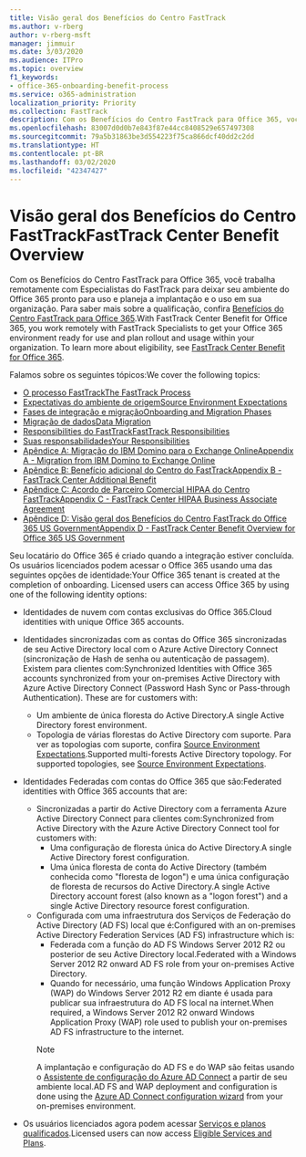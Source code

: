 ```yaml
---
title: Visão geral dos Benefícios do Centro FastTrack
ms.author: v-rberg
author: v-rberg-msft
manager: jimmuir
ms.date: 3/03/2020
ms.audience: ITPro
ms.topic: overview
f1_keywords:
- office-365-onboarding-benefit-process
ms.service: o365-administration
localization_priority: Priority
ms.collection: FastTrack
description: Com os Benefícios do Centro FastTrack para Office 365, você trabalha remotamente com Especialistas do FastTrack para deixar seu ambiente do Office 365 pronto para uso e planeja a implantação e o uso em sua organização. Para saber mais sobre a qualificação, confira Benefícios do Centro FastTrack para Office 365.
ms.openlocfilehash: 83007d0d0b7e843f87e44cc8408529e657497308
ms.sourcegitcommit: 79a5b31863be3d554223f75ca866dcf40dd2c2dd
ms.translationtype: HT
ms.contentlocale: pt-BR
ms.lasthandoff: 03/02/2020
ms.locfileid: "42347427"
---
```

# <a name="fasttrack-center-benefit-overview"></a><span data-ttu-id="16d17-104">Visão geral dos Benefícios do Centro FastTrack</span><span class="sxs-lookup"><span data-stu-id="16d17-104">FastTrack Center Benefit Overview</span></span>

<span data-ttu-id="16d17-p102">Com os Benefícios do Centro FastTrack para Office 365, você trabalha remotamente com Especialistas do FastTrack para deixar seu ambiente do Office 365 pronto para uso e planeja a implantação e o uso em sua organização. Para saber mais sobre a qualificação, confira [Benefícios do Centro FastTrack para Office 365](O365-fasttrack-benefit-for-office-365.md).</span><span class="sxs-lookup"><span data-stu-id="16d17-p102">With FastTrack Center Benefit for Office 365, you work remotely with FastTrack Specialists to get your Office 365 environment ready for use and plan rollout and usage within your organization. To learn more about eligibility, see [FastTrack Center Benefit for Office 365](O365-fasttrack-benefit-for-office-365.md).</span></span>
  
<span data-ttu-id="16d17-107">Falamos sobre os seguintes tópicos:</span><span class="sxs-lookup"><span data-stu-id="16d17-107">We cover the following topics:</span></span>
- [<span data-ttu-id="16d17-108">O processo FastTrack</span><span class="sxs-lookup"><span data-stu-id="16d17-108">The FastTrack Process</span></span>](O365-fasttrack-process.md) 
- [<span data-ttu-id="16d17-109">Expectativas do ambiente de origem</span><span class="sxs-lookup"><span data-stu-id="16d17-109">Source Environment Expectations</span></span>](O365-source-environment-expectations.md)
- [<span data-ttu-id="16d17-110">Fases de integração e migração</span><span class="sxs-lookup"><span data-stu-id="16d17-110">Onboarding and Migration Phases</span></span>](O365-onboarding-and-migration.md)
- [<span data-ttu-id="16d17-111">Migração de dados</span><span class="sxs-lookup"><span data-stu-id="16d17-111">Data Migration</span></span>](O365-data-migration.md)
- [<span data-ttu-id="16d17-112">Responsibilities do FastTrack</span><span class="sxs-lookup"><span data-stu-id="16d17-112">FastTrack Responsibilities</span></span>](O365-fasttrack-responsibilities.md)
- [<span data-ttu-id="16d17-113">Suas responsabilidades</span><span class="sxs-lookup"><span data-stu-id="16d17-113">Your Responsibilities</span></span>](O365-your-responsibilities.md) 
- [<span data-ttu-id="16d17-114">Apêndice A: Migração do IBM Domino para o Exchange Online</span><span class="sxs-lookup"><span data-stu-id="16d17-114">Appendix A - Migration from IBM Domino to Exchange Online</span></span>](O365-from-ibm-domino-to-exchange-online.md)
- [<span data-ttu-id="16d17-115">Apêndice B: Benefício adicional do Centro do FastTrack</span><span class="sxs-lookup"><span data-stu-id="16d17-115">Appendix B - FastTrack Center Additional Benefit</span></span>](O365-fasttrack-additional-benefits.md)
- [<span data-ttu-id="16d17-116">Apêndice C: Acordo de Parceiro Comercial HIPAA do Centro FastTrack</span><span class="sxs-lookup"><span data-stu-id="16d17-116">Appendix C - FastTrack Center HIPAA Business Associate Agreement</span></span>](O365-hipaa-business-associate-agreement.md)
- [<span data-ttu-id="16d17-117">Apêndice D: Visão geral dos Benefícios do Centro FastTrack do Office 365 US Government</span><span class="sxs-lookup"><span data-stu-id="16d17-117">Appendix D - FastTrack Center Benefit Overview for Office 365 US Government</span></span>](US-Gov-appendix-overview.md)
    
<span data-ttu-id="16d17-p103">Seu locatário do Office 365 é criado quando a integração estiver concluída. Os usuários licenciados podem acessar o Office 365 usando uma das seguintes opções de identidade:</span><span class="sxs-lookup"><span data-stu-id="16d17-p103">Your Office 365 tenant is created at the completion of onboarding. Licensed users can access Office 365 by using one of the following identity options:</span></span>
- <span data-ttu-id="16d17-120">Identidades de nuvem com contas exclusivas do Office 365.</span><span class="sxs-lookup"><span data-stu-id="16d17-120">Cloud identities with unique Office 365 accounts.</span></span>
- <span data-ttu-id="16d17-p104">Identidades sincronizadas com as contas do Office 365 sincronizadas de seu Active Directory local com o Azure Active Directory Connect (sincronização de Hash de senha ou autenticação de passagem). Existem para clientes com:</span><span class="sxs-lookup"><span data-stu-id="16d17-p104">Synchronized Identities with Office 365 accounts synchronized from your on-premises Active Directory with Azure Active Directory Connect (Password Hash Sync or Pass-through Authentication). These are for customers with:</span></span>
  - <span data-ttu-id="16d17-123">Um ambiente de única floresta do Active Directory.</span><span class="sxs-lookup"><span data-stu-id="16d17-123">A single Active Directory forest environment.</span></span>
  - <span data-ttu-id="16d17-p105">Topologia de várias florestas do Active Directory com suporte. Para ver as topologias com suporte, confira [Source Environment Expectations](O365-source-environment-expectations.md).</span><span class="sxs-lookup"><span data-stu-id="16d17-p105">Supported multi-forests Active Directory topology. For supported topologies, see [Source Environment Expectations](O365-source-environment-expectations.md).</span></span>
- <span data-ttu-id="16d17-126">Identidades Federadas com contas do Office 365 que são:</span><span class="sxs-lookup"><span data-stu-id="16d17-126">Federated identities with Office 365 accounts that are:</span></span>
  - <span data-ttu-id="16d17-127">Sincronizadas a partir do Active Directory com a ferramenta Azure Active Directory Connect para clientes com:</span><span class="sxs-lookup"><span data-stu-id="16d17-127">Synchronized from Active Directory with the Azure Active Directory Connect tool for customers with:</span></span>
      - <span data-ttu-id="16d17-128">Uma configuração de floresta única do Active Directory.</span><span class="sxs-lookup"><span data-stu-id="16d17-128">A single Active Directory forest configuration.</span></span>
      - <span data-ttu-id="16d17-129">Uma única floresta de conta do Active Directory (também conhecida como "floresta de logon") e uma única configuração de floresta de recursos do Active Directory.</span><span class="sxs-lookup"><span data-stu-id="16d17-129">A single Active Directory account forest (also known as a "logon forest") and a single Active Directory resource forest configuration.</span></span>
  - <span data-ttu-id="16d17-130">Configurada com uma infraestrutura dos Serviços de Federação do Active Directory (AD FS) local que é:</span><span class="sxs-lookup"><span data-stu-id="16d17-130">Configured with an on-premises Active Directory Federation Services (AD FS) infrastructure which is:</span></span>
      - <span data-ttu-id="16d17-131">Federada com a função do AD FS Windows Server 2012 R2 ou posterior de seu Active Directory local.</span><span class="sxs-lookup"><span data-stu-id="16d17-131">Federated with a Windows Server 2012 R2 onward AD FS role from your on-premises Active Directory.</span></span>
      - <span data-ttu-id="16d17-132">Quando for necessário, uma função Windows Application Proxy (WAP) do Windows Server 2012 R2 em diante é usada para publicar sua infraestrutura do AD FS local na internet.</span><span class="sxs-lookup"><span data-stu-id="16d17-132">When required, a Windows Server 2012 R2 onward Windows Application Proxy (WAP) role used to publish your on-premises AD FS infrastructure to the internet.</span></span>
    > [!NOTE]
    > <span data-ttu-id="16d17-133">A implantação e configuração do AD FS e do WAP são feitas usando o [Assistente de configuração do Azure AD Connect](https://go.microsoft.com/fwlink/?linkid=844794) a partir de seu ambiente local.</span><span class="sxs-lookup"><span data-stu-id="16d17-133">AD FS and WAP deployment and configuration is done using the [Azure AD Connect configuration wizard](https://go.microsoft.com/fwlink/?linkid=844794) from your on-premises environment.</span></span> 
  
- <span data-ttu-id="16d17-134">Os usuários licenciados agora podem acessar [Serviços e planos qualificados](M365-eligible-services-and-plans.md).</span><span class="sxs-lookup"><span data-stu-id="16d17-134">Licensed users can now access [Eligible Services and Plans](M365-eligible-services-and-plans.md).</span></span>
    

 
